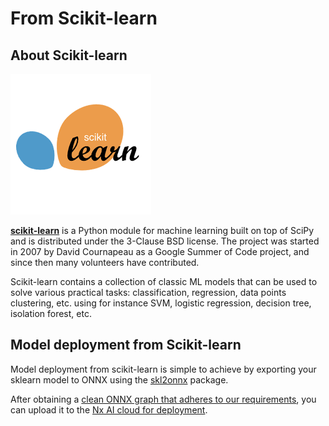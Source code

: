 # From Scikit-learn

## About Scikit-learn

![](../../.gitbook/assets/sklear.png)

[**scikit-learn**](https://scikit-learn.org/stable/) is a Python module for machine learning built on top of SciPy and is distributed under the 3-Clause BSD license. The project was started in 2007 by David Cournapeau as a Google Summer of Code project, and since then many volunteers have contributed.

Scikit-learn contains a collection of classic ML models that can be used to solve various practical tasks: classification, regression, data points clustering, etc. using for instance SVM, logistic regression, decision tree, isolation forest, etc.

## Model deployment from Scikit-learn

Model deployment from scikit-learn is simple to achieve by exporting your sklearn model to ONNX using the [skl2onnx](https://onnx.ai/sklearn-onnx/) package.

After obtaining a [clean ONNX graph that adheres to our requirements](../onnx-requirements.md), you can upload it to the [Nx AI cloud for deployment](../../nx-ai-cloud/upload-your-model/).
